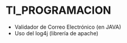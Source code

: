 # TI_PROGRAMACION

- Validador de Correo Electrónico (en JAVA)
- Uso del log4j (librería de apache)
